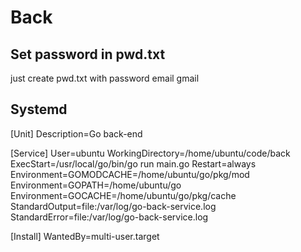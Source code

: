 # Back

## Set password in pwd.txt

just create pwd.txt with password email gmail

## Systemd

[Unit] Description=Go back-end

[Service] User=ubuntu WorkingDirectory=/home/ubuntu/code/back ExecStart=/usr/local/go/bin/go run main.go Restart=always Environment=GOMODCACHE=/home/ubuntu/go/pkg/mod Environment=GOPATH=/home/ubuntu/go Environment=GOCACHE=/home/ubuntu/go/pkg/cache StandardOutput=file:/var/log/go-back-service.log StandardError=file:/var/log/go-back-service.log

[Install] WantedBy=multi-user.target
